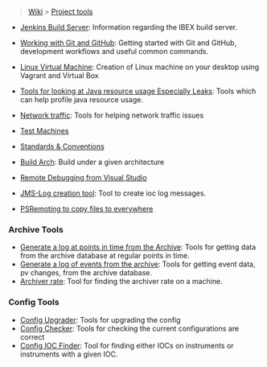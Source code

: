 > [Wiki](Home) > [Project tools](Project-tools)

* [Jenkins Build Server](Jenkins-Build-Server): Information regarding the IBEX build server.

* [Working with Git and GitHub](Working-with-git-and-github): Getting started with Git and GitHub, development workflows and useful common commands.

* [Linux Virtual Machine](building-on-linux): Creation of Linux machine on your desktop using Vagrant and Virtual Box
* [Tools for looking at Java resource usage Especially Leaks](java-memory-leak-tools): Tools which can help profile java resource usage.
* [Network traffic](Network-traffic): Tools for helping network traffic issues
* [Test Machines](Test-Machines)
* [Standards & Conventions](Standards-&-Conventions)
* [Build Arch](Build-Arch): Build under a given architecture
* [Remote Debugging from Visual Studio](Remote-Debugging-from-Visual-Studio)
* [JMS-Log creation tool](Ioc-message-logging#development-tools): Tool to create ioc log messages.
* [PSRemoting to copy files to everywhere](PSRemoting)

### Archive Tools

* [Generate a log at points in time from the Archive](Archive-Time-Log): Tools for getting data from the archive database at regular points in time.
* [Generate a log of events from the archive](Archive-Event-Log): Tools for getting event data, pv changes, from the archive database.
* [Archiver rate](archive-rates): Tool for finding the archiver rate on a machine.

### Config Tools

* [Config Upgrader](Config-Upgrader): Tools for upgrading the config
* [Config Checker](Config-Checker): Tools for checking the current configurations are correct
* [Config IOC Finder](Config-IOC-Finder): Tool for finding either IOCs on instruments or instruments with a given IOC.

